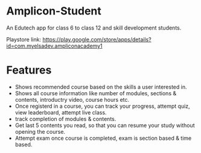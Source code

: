 # Amplicon-Student
An Edutech app for class 6 to class 12 and skill development students. 

Playstore link: https://play.google.com/store/apps/details?id=com.myelsadev.ampliconacademy1

# Features
* Shows recommended course based on the skills a user interested in.
* Shows all course information like number of modules, sections & contents, introductry video, course hours etc.
* Once registerd in a course, you can track your progress, attempt quiz, view leaderboard, attempt live class.
* track completion of modules & contents.
* Get last 5 contents you read, so that you can resume your study without opening the course.
* Attempt exam once course is completed, exam is section based & time based.
